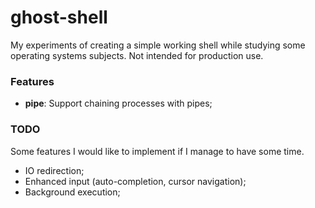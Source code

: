 # ghost-shell

My experiments of creating a simple working shell while studying some operating systems subjects. Not intended for production use.

### Features

- **pipe**: Support chaining processes with pipes;

### TODO

Some features I would like to implement if I manage to have some time.

- IO redirection;
- Enhanced input (auto-completion, cursor navigation);
- Background execution;
